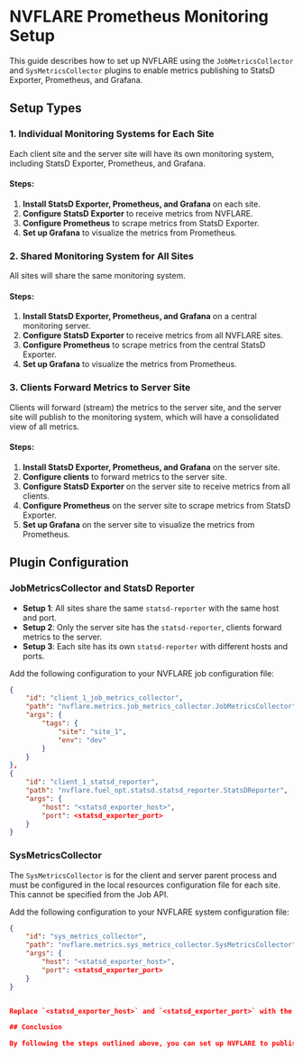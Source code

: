 # NVFLARE Prometheus Monitoring Setup

This guide describes how to set up NVFLARE using the `JobMetricsCollector` and `SysMetricsCollector` plugins to enable metrics publishing to StatsD Exporter, Prometheus, and Grafana.

## Setup Types

### 1. Individual Monitoring Systems for Each Site

Each client site and the server site will have its own monitoring system, including StatsD Exporter, Prometheus, and Grafana.

#### Steps:
1. **Install StatsD Exporter, Prometheus, and Grafana** on each site.
2. **Configure StatsD Exporter** to receive metrics from NVFLARE.
3. **Configure Prometheus** to scrape metrics from StatsD Exporter.
4. **Set up Grafana** to visualize the metrics from Prometheus.

### 2. Shared Monitoring System for All Sites

All sites will share the same monitoring system.

#### Steps:
1. **Install StatsD Exporter, Prometheus, and Grafana** on a central monitoring server.
2. **Configure StatsD Exporter** to receive metrics from all NVFLARE sites.
3. **Configure Prometheus** to scrape metrics from the central StatsD Exporter.
4. **Set up Grafana** to visualize the metrics from Prometheus.

### 3. Clients Forward Metrics to Server Site

Clients will forward (stream) the metrics to the server site, and the server site will publish to the monitoring system, which will have a consolidated view of all metrics.

#### Steps:
1. **Install StatsD Exporter, Prometheus, and Grafana** on the server site.
2. **Configure clients** to forward metrics to the server site.
3. **Configure StatsD Exporter** on the server site to receive metrics from all clients.
4. **Configure Prometheus** on the server site to scrape metrics from StatsD Exporter.
5. **Set up Grafana** on the server site to visualize the metrics from Prometheus.

## Plugin Configuration

### JobMetricsCollector and StatsD Reporter

- **Setup 1**: All sites share the same `statsd-reporter` with the same host and port.
- **Setup 2**: Only the server site has the `statsd-reporter`, clients forward metrics to the server.
- **Setup 3**: Each site has its own `statsd-reporter` with different hosts and ports.

Add the following configuration to your NVFLARE job configuration file:

```json
{
    "id": "client_1_job_metrics_collector",
    "path": "nvflare.metrics.job_metrics_collector.JobMetricsCollector",
    "args": {
        "tags": {
            "site": "site_1",
            "env": "dev"
        }
    }
},
{
    "id": "client_1_statsd_reporter",
    "path": "nvflare.fuel_opt.statsd.statsd_reporter.StatsDReporter",
    "args": {
        "host": "<statsd_exporter_host>",
        "port": <statsd_exporter_port>
    }
}
```

### SysMetricsCollector

The `SysMetricsCollector` is for the client and server parent process and must be configured in the local resources configuration file for each site. This cannot be specified from the Job API.

Add the following configuration to your NVFLARE system configuration file:
```json
{
    "id": "sys_metrics_collector",
    "path": "nvflare.metrics.sys_metrics_collector.SysMetricsCollector",
    "args": {
        "host": "<statsd_exporter_host>",
        "port": <statsd_exporter_port>
    }
}


Replace `<statsd_exporter_host>` and `<statsd_exporter_port>` with the appropriate values for your setup.

## Conclusion

By following the steps outlined above, you can set up NVFLARE to publish metrics to StatsD Exporter, Prometheus, and Grafana, using one of the three setup types that best fits your needs.
